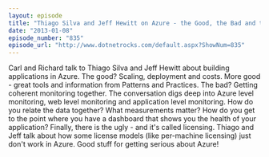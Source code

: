 ```yaml
---
layout: episode
title: "Thiago Silva and Jeff Hewitt on Azure - the Good, the Bad and the Ugly"
date: "2013-01-08"
episode_number: "835"
episode_url: "http://www.dotnetrocks.com/default.aspx?ShowNum=835"
---
```


Carl and Richard talk to Thiago Silva and Jeff Hewitt about building applications in Azure. The good? Scaling, deployment and costs. More good - great tools and information from Patterns and Practices. The bad? Getting coherent monitoring together. The conversation digs deep into Azure level monitoring, web level monitoring and application level monitoring. How do you relate the data together? What measurements matter? How do you get to the point where you have a dashboard that shows you the health of your application? Finally, there is the ugly - and it's called licensing. Thiago and Jeff talk about how some license models (like per-machine licensing) just don't work in Azure. Good stuff for getting serious about Azure!
